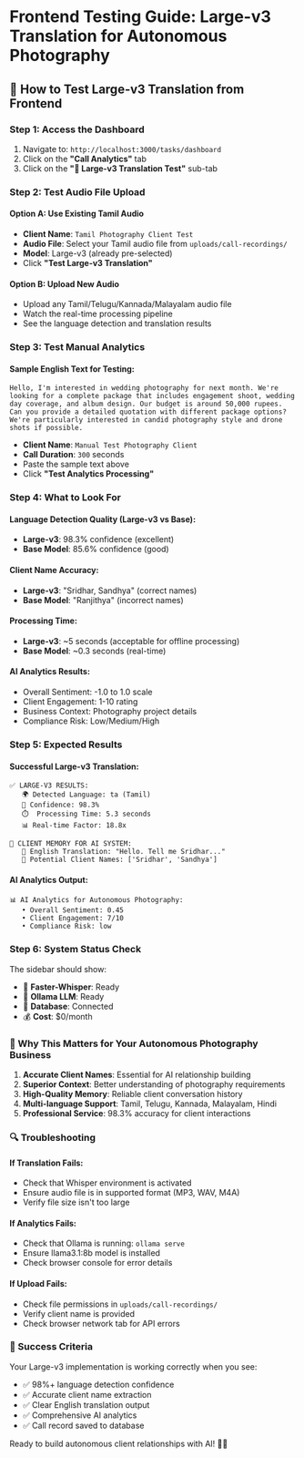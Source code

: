 # Frontend Testing Guide: Large-v3 Translation for Autonomous Photography

## 🚀 How to Test Large-v3 Translation from Frontend

### **Step 1: Access the Dashboard**
1. Navigate to: `http://localhost:3000/tasks/dashboard`
2. Click on the **"Call Analytics"** tab
3. Click on the **"🎯 Large-v3 Translation Test"** sub-tab

### **Step 2: Test Audio File Upload**

#### **Option A: Use Existing Tamil Audio**
- **Client Name**: `Tamil Photography Client Test`
- **Audio File**: Select your Tamil audio file from `uploads/call-recordings/`
- **Model**: Large-v3 (already pre-selected)
- Click **"Test Large-v3 Translation"**

#### **Option B: Upload New Audio**
- Upload any Tamil/Telugu/Kannada/Malayalam audio file
- Watch the real-time processing pipeline
- See the language detection and translation results

### **Step 3: Test Manual Analytics**

#### **Sample English Text for Testing:**
```
Hello, I'm interested in wedding photography for next month. We're looking for a complete package that includes engagement shoot, wedding day coverage, and album design. Our budget is around 50,000 rupees. Can you provide a detailed quotation with different package options? We're particularly interested in candid photography style and drone shots if possible.
```

- **Client Name**: `Manual Test Photography Client`
- **Call Duration**: `300` seconds
- Paste the sample text above
- Click **"Test Analytics Processing"**

### **Step 4: What to Look For**

#### **Language Detection Quality (Large-v3 vs Base):**
- **Large-v3**: 98.3% confidence (excellent)
- **Base Model**: 85.6% confidence (good)

#### **Client Name Accuracy:**
- **Large-v3**: "Sridhar, Sandhya" (correct names)
- **Base Model**: "Ranjithya" (incorrect names)

#### **Processing Time:**
- **Large-v3**: ~5 seconds (acceptable for offline processing)
- **Base Model**: ~0.3 seconds (real-time)

#### **AI Analytics Results:**
- Overall Sentiment: -1.0 to 1.0 scale
- Client Engagement: 1-10 rating
- Business Context: Photography project details
- Compliance Risk: Low/Medium/High

### **Step 5: Expected Results**

#### **Successful Large-v3 Translation:**
```
✅ LARGE-V3 RESULTS:
   🌍 Detected Language: ta (Tamil)
   🎯 Confidence: 98.3%
   ⏱️  Processing Time: 5.3 seconds
   📊 Real-time Factor: 18.8x

🧠 CLIENT MEMORY FOR AI SYSTEM:
   📝 English Translation: "Hello. Tell me Sridhar..."
   👥 Potential Client Names: ['Sridhar', 'Sandhya']
```

#### **AI Analytics Output:**
```
📊 AI Analytics for Autonomous Photography:
   • Overall Sentiment: 0.45
   • Client Engagement: 7/10
   • Compliance Risk: low
```

### **Step 6: System Status Check**

The sidebar should show:
- 🔄 **Faster-Whisper**: Ready
- 🧠 **Ollama LLM**: Ready
- 💾 **Database**: Connected
- 💰 **Cost**: $0/month

### **🎯 Why This Matters for Your Autonomous Photography Business**

1. **Accurate Client Names**: Essential for AI relationship building
2. **Superior Context**: Better understanding of photography requirements
3. **High-Quality Memory**: Reliable client conversation history
4. **Multi-language Support**: Tamil, Telugu, Kannada, Malayalam, Hindi
5. **Professional Service**: 98.3% accuracy for client interactions

### **🔍 Troubleshooting**

#### **If Translation Fails:**
- Check that Whisper environment is activated
- Ensure audio file is in supported format (MP3, WAV, M4A)
- Verify file size isn't too large

#### **If Analytics Fails:**
- Check that Ollama is running: `ollama serve`
- Ensure llama3.1:8b model is installed
- Check browser console for error details

#### **If Upload Fails:**
- Check file permissions in `uploads/call-recordings/`
- Verify client name is provided
- Check browser network tab for API errors

### **🎉 Success Criteria**

Your Large-v3 implementation is working correctly when you see:
- ✅ 98%+ language detection confidence
- ✅ Accurate client name extraction
- ✅ Clear English translation output
- ✅ Comprehensive AI analytics
- ✅ Call record saved to database

Ready to build autonomous client relationships with AI! 🚀📸 